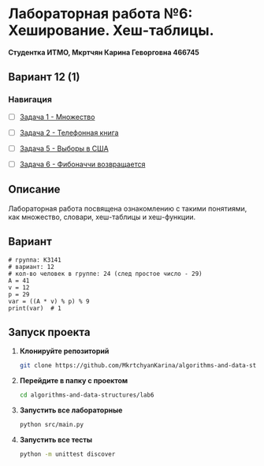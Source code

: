 # Лабораторная работа №6: Хеширование. Хеш-таблицы.

**Студентка ИТМО,  Мкртчян Карина Геворговна  466745**  
## Вариант 12 (1)
### Навигация

- [ ] [Задача 1 - Множество](https://github.com/MkrtchyanKarina/algorithms-and-data-structures/tree/master/lab6/task1)
- [ ] [Задача 2 - Телефонная книга](https://github.com/MkrtchyanKarina/algorithms-and-data-structures/tree/master/lab6/task2)
- [ ] [Задача 5 - Выборы в США](https://github.com/MkrtchyanKarina/algorithms-and-data-structures/tree/master/lab6/task5)
- [ ] [Задача 6 - Фибоначчи возвращается](https://github.com/MkrtchyanKarina/algorithms-and-data-structures/tree/master/lab6/task6)


## Описание
Лабораторная работа посвящена ознакомлению с такими понятиями, как множество, словари, хеш-таблицы и хеш-функции.
## Вариант
    # группа: K3141
    # вариант: 12
    # кол-во человек в группе: 24 (след простое число - 29)
    A = 41
    v = 12
    p = 29
    var = ((A * v) % p) % 9
    print(var)  # 1 
## Запуск проекта

1. **Клонируйте репозиторий**
   ```bash
   git clone https://github.com/MkrtchyanKarina/algorithms-and-data-structures.git
   ```
2. **Перейдите в папку с проектом**
   ```bash
   cd algorithms-and-data-structures/lab6
   ```
3. **Запустить все лабораторные**
    ```bash
   python src/main.py
   ```
4. **Запустить все тесты**
    ```bash
   python -m unittest discover
   ```